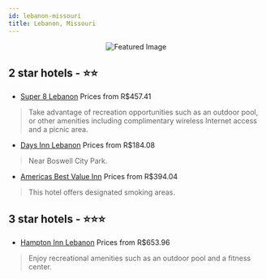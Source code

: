 ```yaml
---
id: lebanon-missouri
title: Lebanon, Missouri
---
```


<center><img src="https://i.travelapi.com/hotels/1000000/900000/897900/897853/4dbbabfe_z.jpg" alt="Featured Image" /></center>


##  2 star hotels - ⭐️⭐️

-    [Super 8 Lebanon](https://us.hurb.com/hotels/lebanon/super-8-lebanon-JNP-JP050291?cmp=18055) Prices from R$457.41
   > Take advantage of recreation opportunities such as an outdoor pool, or other amenities including complimentary wireless Internet access and a picnic area.
-    [Days Inn Lebanon](https://us.hurb.com/hotels/lebanon/days-inn-lebanon-JNP-JP259143?cmp=18055) Prices from R$184.08
   > Near Boswell City Park.
-    [Americas Best Value Inn](https://us.hurb.com/hotels/lebanon/americas-best-value-inn-JNP-JP789103?cmp=18055) Prices from R$394.04
   > This hotel offers designated smoking areas.

##  3 star hotels - ⭐️⭐️⭐️

-    [Hampton Inn Lebanon](https://us.hurb.com/hotels/lebanon/hampton-inn-lebanon-JNP-JP043855?cmp=18055) Prices from R$653.96
   > Enjoy recreational amenities such as an outdoor pool and a fitness center.

